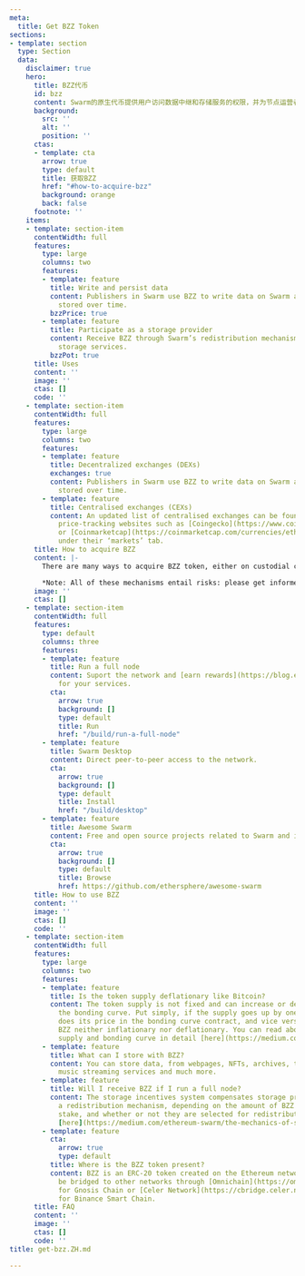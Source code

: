 ```yaml
---
meta:
  title: Get BZZ Token
sections:
- template: section
  type: Section
  data:
    disclaimer: true
    hero:
      title: BZZ代币
      id: bzz
      content: Swarm的原生代币提供用户访问数据中继和存储服务的权限，并为节点运营者提供相应的报酬。
      background:
        src: ''
        alt: ''
        position: ''
      ctas:
      - template: cta
        arrow: true
        type: default
        title: 获取BZZ
        href: "#how-to-acquire-bzz"
        background: orange
        back: false
      footnote: ''
    items:
    - template: section-item
      contentWidth: full
      features:
        type: large
        columns: two
        features:
        - template: feature
          title: Write and persist data
          content: Publishers in Swarm use BZZ to write data on Swarm and have it
            stored over time.
          bzzPrice: true
        - template: feature
          title: Participate as a storage provider
          content: Receive BZZ through Swarm’s redistribution mechanism for providing
            storage services.
          bzzPot: true
      title: Uses
      content: ''
      image: ''
      ctas: []
      code: ''
    - template: section-item
      contentWidth: full
      features:
        type: large
        columns: two
        features:
        - template: feature
          title: Decentralized exchanges (DEXs)
          exchanges: true
          content: Publishers in Swarm use BZZ to write data on Swarm and have it
            stored over time.
        - template: feature
          title: Centralised exchanges (CEXs)
          content: An updated list of centralised exchanges can be found listed on
            price-tracking websites such as [Coingecko](https://www.coingecko.com/en/coins/swarm#markets)
            or [Coinmarketcap](https://coinmarketcap.com/currencies/ethereum-swarm/markets/)
            under their ‘markets’ tab.
      title: How to acquire BZZ
      content: |-
        There are many ways to acquire BZZ token, either on custodial centralised exchanges where you can trade traditional currencies andcryptocurrency, or through decentralised exchanges and protocols where you can trade between cryptocurrencies.

        *Note: All of these mechanisms entail risks: please get informed on best practices to stay safe and have a good experience with tokens and exchanges prior to using them*.
      image: ''
      ctas: []
    - template: section-item
      contentWidth: full
      features:
        type: default
        columns: three
        features:
        - template: feature
          title: Run a full node
          content: Suport the network and [earn rewards](https://blog.ethswarm.org/foundation/2022/the-mechanics-of-swarm-networks-storage-incentives/)
            for your services.
          cta:
            arrow: true
            background: []
            type: default
            title: Run
            href: "/build/run-a-full-node"
        - template: feature
          title: Swarm Desktop
          content: Direct peer-to-peer access to the network.
          cta:
            arrow: true
            background: []
            type: default
            title: Install
            href: "/build/desktop"
        - template: feature
          title: Awesome Swarm
          content: Free and open source projects related to Swarm and its ecosystem.
          cta:
            arrow: true
            background: []
            type: default
            title: Browse
            href: https://github.com/ethersphere/awesome-swarm
      title: How to use BZZ
      content: ''
      image: ''
      ctas: []
      code: ''
    - template: section-item
      contentWidth: full
      features:
        type: large
        columns: two
        features:
        - template: feature
          title: Is the token supply deflationary like Bitcoin?
          content: The token supply is not fixed and can increase or decrease via
            the bonding curve. Put simply, if the supply goes up by one token, so
            does its price in the bonding curve contract, and vice versa. This makes
            BZZ neither inflationary nor deflationary. You can read about Swarm’s
            supply and bonding curve in detail [here](https://medium.com/ethereum-swarm/swarm-and-its-bzzaar-bonding-curve-ac2fa9889914).
        - template: feature
          title: What can I store with BZZ?
          content: You can store data, from webpages, NFTs, archives, to data stores,
            music streaming services and much more.
        - template: feature
          title: Will I receive BZZ if I run a full node?
          content: The storage incentives system compensates storage providers through
            a redistribution mechanism, depending on the amount of BZZ tokens they
            stake, and whether or not they are selected for redistribution. Read more
            [here](https://medium.com/ethereum-swarm/the-mechanics-of-swarm-networks-storage-incentives-3bf68bf64ceb).
        - template: feature
          cta:
            arrow: true
            type: default
          title: Where is the BZZ token present?
          content: BZZ is an ERC-20 token created on the Ethereum network and can
            be bridged to other networks through [Omnichain](https://omnibridge.gnosischain.com/bridge)
            for Gnosis Chain or [Celer Network](https://cbridge.celer.network/1/56/BZZ)
            for Binance Smart Chain.
      title: FAQ
      content: ''
      image: ''
      ctas: []
      code: ''
title: get-bzz.ZH.md

---
```

